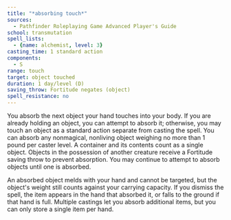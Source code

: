 ```yaml
---
title: "*absorbing touch*"
sources:
  - Pathfinder Roleplaying Game Advanced Player's Guide
school: transmutation
spell_lists:
  - {name: alchemist, level: 3}
casting_time: 1 standard action
components:
  - S
range: touch
target: object touched
duration: 1 day/level (D)
saving_throw: Fortitude negates (object)
spell_resistance: no
---
```


You absorb the next object your hand touches into your body. If you are already holding an object, you can attempt to absorb it; otherwise, you may touch an object as a standard action separate from casting the spell. You can absorb any nonmagical, nonliving object weighing no more than 1 pound per caster level. A container and its contents count as a single object. Objects in the possession of another creature receive a Fortitude saving throw to prevent absorption. You may continue to attempt to absorb objects until one is absorbed.

An absorbed object melds with your hand and cannot be targeted, but the object's weight still counts against your carrying capacity. If you dismiss the spell, the item appears in the hand that absorbed it, or falls to the ground if that hand is full. Multiple castings let you absorb additional items, but you can only store a single item per hand.

